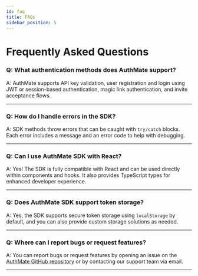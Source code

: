 ```yaml
---
id: faq
title: FAQs
sidebar_position: 5
---
```


# Frequently Asked Questions

### Q: What authentication methods does AuthMate support?

A: AuthMate supports API key validation, user registration and login using JWT or session-based authentication, magic link authentication, and invite acceptance flows.

---

### Q: How do I handle errors in the SDK?

A: SDK methods throw errors that can be caught with `try/catch` blocks. Each error includes a message and an error code to help with debugging.

---

### Q: Can I use AuthMate SDK with React?

A: Yes! The SDK is fully compatible with React and can be used directly within components and hooks. It also provides TypeScript types for enhanced developer experience.

---

### Q: Does AuthMate SDK support token storage?

A: Yes, the SDK supports secure token storage using `localStorage` by default, and you can also provide custom storage solutions as needed.

---

### Q: Where can I report bugs or request features?

A: You can report bugs or request features by opening an issue on the [AuthMate GitHub repository](https://github.com/authmate-dev/authmate) or by contacting our support team via email.

---

